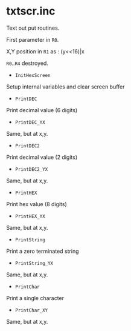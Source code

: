 # txtscr.inc

Text out put routines.

First parameter in `R0`.

X,Y position in `R1` as : (y<<16)|x

`R0`..`R4` destroyed.

- `InitHexScreen`

Setup internal variables and clear screen buffer

- `PrintDEC`

Print decimal value (6 digits)

- `PrintDEC_YX`

Same, but at x,y.

- `PrintDEC2`

Print decimal value (2 digits)

- `PrintDEC2_YX`

Same, but at x,y.

- `PrintHEX`

Print hex value (8 digits)

- `PrintHEX_YX`

Same, but at x,y.

- `PrintString`

Print a zero terminated string

- `PrintString_YX`

Same, but at x,y.

- `PrintChar`

Print a single character

- `PrintChar_XY`

Same, but at x,y.